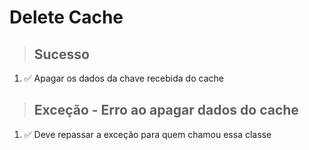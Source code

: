 # Delete Cache

> ## Sucesso

1. ✅ Apagar os dados da chave recebida do cache

> ## Exceção - Erro ao apagar dados do cache

1. ✅ Deve repassar a exceção para quem chamou essa classe

